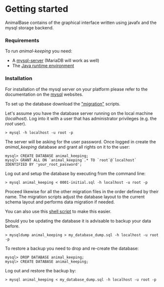 # Getting started

AnimalBase contains of the graphical interface written using javafx
and the mysql storage backend.

### Requirements
To run *animal-keeping* you need:
- A [mysql-server](https://www.mysql.com) (MariaDB will work as well)
- The [Java runtime environment](https://www.java.com)

### Installation

For installation of the mysql server on your platform please refer to
the documentation on the [mysql](https://www.mysql.com) websites.


To set up the database download the
["migration"](https://github.com/bendalab/animal_keeping/tree/master/migrations)
scripts.

Let's assume you have the database server running on the local machine
(*localhost*). Log into it with a user that has administrator privileges
(e.g. the *root* user).

```
> mysql -h localhost -u root -p
```

The server will be asking for the user password.  Once logged in
create the *animal_keeping* database and grant all rights on it to the
user:

```
mysql> CREATE DATABASE animal_keeping;
mysql> GRANT ALL ON `animal_keeping`.* TO `root`@`localhost` IDENTIFIED BY 'your_root_password';
```

Log out and setup the database by executing from the command line:

```
> mysql animal_keeping < 0001-initial.sql -h localhost -u root -p
```

Proceed likewise for all the other migration files in the order
defined by their name. The migration scripts adjust the database
layout to the current schema layout and performs data migration if
needed.

You can also use
this
[shell script](https://github.com/bendalab/animal_keeping/blob/master/scripts/batchInstall.sh) to
make this easier.


Should you be updating the database it is advisable to backup your
data before.

```
> mysqldump animal_keeping > my_database_dump.sql -h localhost -u root -p
```

To restore a backup you need to drop and re-create the database:
```
mysql> DROP DATABASE animal_keeping;
mysql> CREATE DATABASE animal_keeping;
```

Log out and restore the backup by:

```
> mysql animal_keeping < my_database_dump.sql -h localhost -u root -p
```
